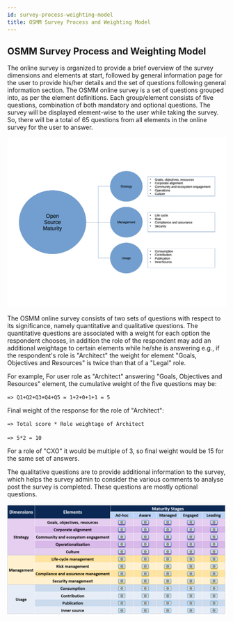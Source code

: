 ```yaml
---
id: survey-process-weighting-model
title: OSMM Survey Process and Weighting Model
---
```

<!--
SPDX-FileCopyrightText: 2021 Wipro, Ltd.

SPDX-License-Identifier: CC-BY-SA-4.0
 -->
## OSMM Survey Process and Weighting Model

The online survey is organized to provide a brief overview of the survey dimensions and elements at start, followed by general information page for the user to provide his/her details and the set of questions following general information section. The OSMM online survey is a set of questions grouped into, as per the element definitions. Each group/element consists of five questions, combination of both mandatory and optional questions. The survey will be displayed element-wise to the user while taking the survey. So, there will be a total of 65 questions from all elements in the online survey for the user to answer.

![Diagram of Open Source Maturity Dimensions: Strategy, Management, and Usage](../img/osmm-summary-diagram.png)

The OSMM online survey consists of two sets of questions with respect to its significance, namely quantitative and qualitative questions. The quantitative questions are associated with a weight for each option the respondent chooses, in addition the role of the respondent may add an additional weightage to certain elements while he/she is answering e.g., if the respondent's role is "Architect" the weight for element "Goals, Objectives and Resources" is twice than that of a "Legal" role.

For example, For user role as "Architect" answering "Goals, Objectives and Resources" element, the cumulative weight of the five questions may be: 

```
=> Q1+Q2+Q3+Q4+Q5 = 1+2+0+1+1 = 5
```

Final weight of the response for the role of "Architect":

```
=> Total score * Role weightage of Architect

=> 5*2 = 10
```

For a role of "CXO" it would be multiple of 3, so final weight would be 15 for the same set of answers.

The qualitative questions are to provide additional information to the survey, which helps the survey admin to consider the various comments to analyse post the survey is completed. These questions are mostly optional questions.

![Matrix of Open Source Maturity Dimensions, Elements, and Maturity Stages](../img/dimensions-elements-stages.png)
